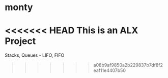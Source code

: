 # monty
<<<<<<< HEAD
This is an ALX Project
=======
Stacks, Queues - LIFO, FIFO
>>>>>>> a08b9af9850a2b229837b7df8f2eaf11e4407b50
